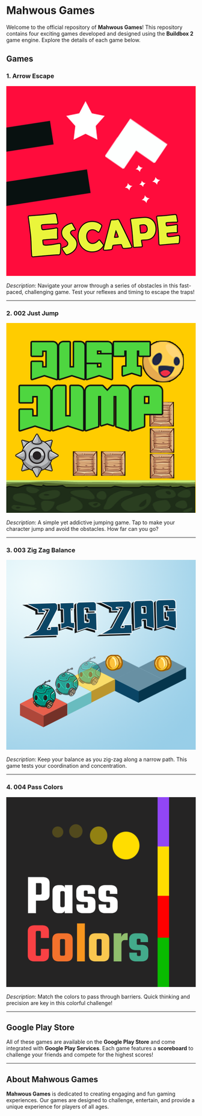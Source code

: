 # Mahwous Games

Welcome to the official repository of **Mahwous Games**! This repository contains four exciting games developed and designed using the **Buildbox 2** game engine. Explore the details of each game below.

## Games

### 1. Arrow Escape
![Arrow Escape Icon](images/arrow_escape.png)

*Description*: Navigate your arrow through a series of obstacles in this fast-paced, challenging game. Test your reflexes and timing to escape the traps!

---

### 2. 002 Just Jump
![Just Jump Icon](images/just_jump.png)

*Description*: A simple yet addictive jumping game. Tap to make your character jump and avoid the obstacles. How far can you go?

---

### 3. 003 Zig Zag Balance
![Zig Zag Balance Icon](images/zig_zag_balance.png)

*Description*: Keep your balance as you zig-zag along a narrow path. This game tests your coordination and concentration.

---

### 4. 004 Pass Colors
![Pass Colors Icon](images/pass_colors.png)

*Description*: Match the colors to pass through barriers. Quick thinking and precision are key in this colorful challenge!

---

## Google Play Store

All of these games are available on the **Google Play Store** and come integrated with **Google Play Services**. Each game features a **scoreboard** to challenge your friends and compete for the highest scores!

---

## About Mahwous Games

**Mahwous Games** is dedicated to creating engaging and fun gaming experiences. Our games are designed to challenge, entertain, and provide a unique experience for players of all ages.

